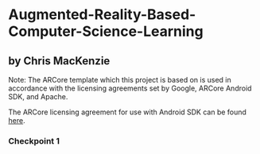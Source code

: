 # Augmented-Reality-Based-Computer-Science-Learning

## by Chris MacKenzie
Note: The ARCore template which this project is based on is used in accordance with the licensing agreements set by Google, ARCore Android SDK, and Apache.

The ARCore licensing agreement for use with Android SDK can be found [here](https://github.com/google-ar/arcore-android-sdk/blob/master/LICENSE).

### Checkpoint 1

